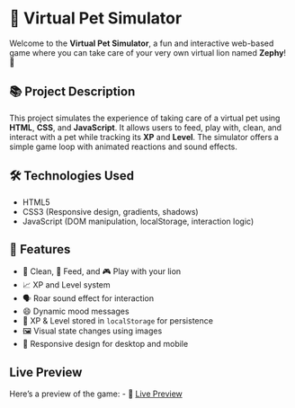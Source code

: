 # 🦁 Virtual Pet Simulator

Welcome to the **Virtual Pet Simulator**, a fun and interactive web-based game where you can take care of your very own virtual lion named **Zephy**! 🦁

## 📚 Project Description

This project simulates the experience of taking care of a virtual pet using **HTML**, **CSS**, and **JavaScript**. It allows users to feed, play with, clean, and interact with a pet while tracking its **XP** and **Level**. The simulator offers a simple game loop with animated reactions and sound effects.

## 🛠️ Technologies Used

- HTML5
- CSS3 (Responsive design, gradients, shadows)
- JavaScript (DOM manipulation, localStorage, interaction logic)

## 🌟 Features

- 🧼 Clean, 🥩 Feed, and 🎮 Play with your lion
- 📈 XP and Level system
- 🗣️ Roar sound effect for interaction
- 😄 Dynamic mood messages
- 💾 XP & Level stored in `localStorage` for persistence
- 🖼️ Visual state changes using images
- 📱 Responsive design for desktop and mobile

## Live Preview

Here’s a preview of the game: - 👀 [Live Preview](https://liveyana-r-d.github.io/zephy-the-lion/)
